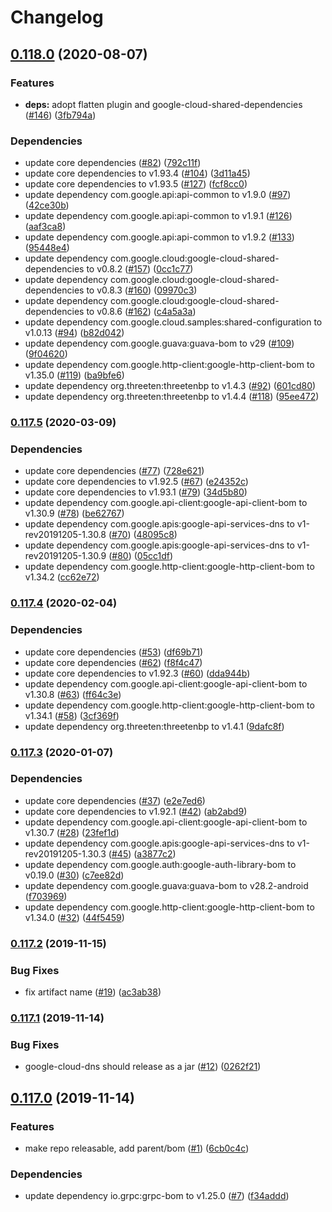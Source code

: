 # Changelog

## [0.118.0](https://www.github.com/googleapis/java-dns/compare/v0.117.5...v0.118.0) (2020-08-07)


### Features

* **deps:** adopt flatten plugin and google-cloud-shared-dependencies ([#146](https://www.github.com/googleapis/java-dns/issues/146)) ([3fb794a](https://www.github.com/googleapis/java-dns/commit/3fb794a1205cbaca5c1d887a169464347a0ffc11))


### Dependencies

* update core dependencies ([#82](https://www.github.com/googleapis/java-dns/issues/82)) ([792c11f](https://www.github.com/googleapis/java-dns/commit/792c11f474d38f3bad78d54d0ed5eb51afc17502))
* update core dependencies to v1.93.4 ([#104](https://www.github.com/googleapis/java-dns/issues/104)) ([3d11a45](https://www.github.com/googleapis/java-dns/commit/3d11a454cb26bdbc7ab375de9b54403ff28667e9))
* update core dependencies to v1.93.5 ([#127](https://www.github.com/googleapis/java-dns/issues/127)) ([fcf8cc0](https://www.github.com/googleapis/java-dns/commit/fcf8cc0795924335095a8617cd6c43bb79133b41))
* update dependency com.google.api:api-common to v1.9.0 ([#97](https://www.github.com/googleapis/java-dns/issues/97)) ([42ce30b](https://www.github.com/googleapis/java-dns/commit/42ce30b7048e2d24824125fbd06d94c5008dd29f))
* update dependency com.google.api:api-common to v1.9.1 ([#126](https://www.github.com/googleapis/java-dns/issues/126)) ([aaf3ca8](https://www.github.com/googleapis/java-dns/commit/aaf3ca8b3a71a210f14fd98751efae8137865e4e))
* update dependency com.google.api:api-common to v1.9.2 ([#133](https://www.github.com/googleapis/java-dns/issues/133)) ([95448e4](https://www.github.com/googleapis/java-dns/commit/95448e49a4d3755b01a7c00c9b31ea1799b5a032))
* update dependency com.google.cloud:google-cloud-shared-dependencies to v0.8.2 ([#157](https://www.github.com/googleapis/java-dns/issues/157)) ([0cc1c77](https://www.github.com/googleapis/java-dns/commit/0cc1c7760a5d085397004b90d1c9328bee2c1b2b))
* update dependency com.google.cloud:google-cloud-shared-dependencies to v0.8.3 ([#160](https://www.github.com/googleapis/java-dns/issues/160)) ([09970c3](https://www.github.com/googleapis/java-dns/commit/09970c3e06cac95f77e64fd19e7befa8842f38c2))
* update dependency com.google.cloud:google-cloud-shared-dependencies to v0.8.6 ([#162](https://www.github.com/googleapis/java-dns/issues/162)) ([c4a5a3a](https://www.github.com/googleapis/java-dns/commit/c4a5a3a50102262fee2d7e9b89bc3ebf38278b78))
* update dependency com.google.cloud.samples:shared-configuration to v1.0.13 ([#94](https://www.github.com/googleapis/java-dns/issues/94)) ([b82d042](https://www.github.com/googleapis/java-dns/commit/b82d0429143340c14bd4cb1e5cb1fb84873d30fe))
* update dependency com.google.guava:guava-bom to v29 ([#109](https://www.github.com/googleapis/java-dns/issues/109)) ([9f04620](https://www.github.com/googleapis/java-dns/commit/9f046208b121ea5d10a9aa970ed84246f3bf9328))
* update dependency com.google.http-client:google-http-client-bom to v1.35.0 ([#119](https://www.github.com/googleapis/java-dns/issues/119)) ([ba9bfe6](https://www.github.com/googleapis/java-dns/commit/ba9bfe6c3e84668ce1757a3a35f68c06d59a4b02))
* update dependency org.threeten:threetenbp to v1.4.3 ([#92](https://www.github.com/googleapis/java-dns/issues/92)) ([601cd80](https://www.github.com/googleapis/java-dns/commit/601cd8050f06c2117d44a918d186c4258b10e608))
* update dependency org.threeten:threetenbp to v1.4.4 ([#118](https://www.github.com/googleapis/java-dns/issues/118)) ([95ee472](https://www.github.com/googleapis/java-dns/commit/95ee472b640ae6ebc21f99b7915f5cb6f250187a))

### [0.117.5](https://www.github.com/googleapis/java-dns/compare/v0.117.4...v0.117.5) (2020-03-09)


### Dependencies

* update core dependencies ([#77](https://www.github.com/googleapis/java-dns/issues/77)) ([728e621](https://www.github.com/googleapis/java-dns/commit/728e621f48963e24ec207d4f183f978911d18d6e))
* update core dependencies to v1.92.5 ([#67](https://www.github.com/googleapis/java-dns/issues/67)) ([e24352c](https://www.github.com/googleapis/java-dns/commit/e24352c4f6e278060a8c519d49b62cf926da7b8b))
* update core dependencies to v1.93.1 ([#79](https://www.github.com/googleapis/java-dns/issues/79)) ([34d5b80](https://www.github.com/googleapis/java-dns/commit/34d5b80e17fcf7199fcfbfa6bfd6282c2669d3bf))
* update dependency com.google.api-client:google-api-client-bom to v1.30.9 ([#78](https://www.github.com/googleapis/java-dns/issues/78)) ([be62767](https://www.github.com/googleapis/java-dns/commit/be62767359b5c1bdb7653ff67ff7722787c95aa6))
* update dependency com.google.apis:google-api-services-dns to v1-rev20191205-1.30.8 ([#70](https://www.github.com/googleapis/java-dns/issues/70)) ([48095c8](https://www.github.com/googleapis/java-dns/commit/48095c877ba1e69446797e648710de68a069e6de))
* update dependency com.google.apis:google-api-services-dns to v1-rev20191205-1.30.9 ([#80](https://www.github.com/googleapis/java-dns/issues/80)) ([05cc1df](https://www.github.com/googleapis/java-dns/commit/05cc1dff78cab80fc0ff84d9e64c0bcd67c35fc4))
* update dependency com.google.http-client:google-http-client-bom to v1.34.2 ([cc62e72](https://www.github.com/googleapis/java-dns/commit/cc62e72fe39e692333f7279816f3084e7a341114))

### [0.117.4](https://www.github.com/googleapis/java-dns/compare/v0.117.3...v0.117.4) (2020-02-04)


### Dependencies

* update core dependencies ([#53](https://www.github.com/googleapis/java-dns/issues/53)) ([df69b71](https://www.github.com/googleapis/java-dns/commit/df69b719f162426405532f6951d7fba4629ddd89))
* update core dependencies ([#62](https://www.github.com/googleapis/java-dns/issues/62)) ([f8f4c47](https://www.github.com/googleapis/java-dns/commit/f8f4c4799092508e8dac0891e718341bf8bef277))
* update core dependencies to v1.92.3 ([#60](https://www.github.com/googleapis/java-dns/issues/60)) ([dda944b](https://www.github.com/googleapis/java-dns/commit/dda944bce9caa97dc4ae97a6f59350af1c40dcd8))
* update dependency com.google.api-client:google-api-client-bom to v1.30.8 ([#63](https://www.github.com/googleapis/java-dns/issues/63)) ([ff64c3e](https://www.github.com/googleapis/java-dns/commit/ff64c3ed0f3afab86029622d1f698d2baee9bf92))
* update dependency com.google.http-client:google-http-client-bom to v1.34.1 ([#58](https://www.github.com/googleapis/java-dns/issues/58)) ([3cf369f](https://www.github.com/googleapis/java-dns/commit/3cf369f07535a41959e6ce8989513e918c366939))
* update dependency org.threeten:threetenbp to v1.4.1 ([9dafc8f](https://www.github.com/googleapis/java-dns/commit/9dafc8fc1555335b916857e01f439c3e9011e4f5))

### [0.117.3](https://www.github.com/googleapis/java-dns/compare/v0.117.2...v0.117.3) (2020-01-07)


### Dependencies

* update core dependencies ([#37](https://www.github.com/googleapis/java-dns/issues/37)) ([e2e7ed6](https://www.github.com/googleapis/java-dns/commit/e2e7ed67896d026cc343ffdeb892d30907f02971))
* update core dependencies to v1.92.1 ([#42](https://www.github.com/googleapis/java-dns/issues/42)) ([ab2abd9](https://www.github.com/googleapis/java-dns/commit/ab2abd95ff2ecfd2321f8de46f98d2abbf7e9e2f))
* update dependency com.google.api-client:google-api-client-bom to v1.30.7 ([#28](https://www.github.com/googleapis/java-dns/issues/28)) ([23fef1d](https://www.github.com/googleapis/java-dns/commit/23fef1d2d818ac2bac86b347a223de47e84ac867))
* update dependency com.google.apis:google-api-services-dns to v1-rev20191205-1.30.3 ([#45](https://www.github.com/googleapis/java-dns/issues/45)) ([a3877c2](https://www.github.com/googleapis/java-dns/commit/a3877c2a3869a9790203003e2da4fec73e940251))
* update dependency com.google.auth:google-auth-library-bom to v0.19.0 ([#30](https://www.github.com/googleapis/java-dns/issues/30)) ([c7ee82d](https://www.github.com/googleapis/java-dns/commit/c7ee82dae2aec00f2610dba7dc7c7572855090d0))
* update dependency com.google.guava:guava-bom to v28.2-android ([f703969](https://www.github.com/googleapis/java-dns/commit/f70396932ac9d50c00c8c38242ded3321cbc39bd))
* update dependency com.google.http-client:google-http-client-bom to v1.34.0 ([#32](https://www.github.com/googleapis/java-dns/issues/32)) ([44f5459](https://www.github.com/googleapis/java-dns/commit/44f54593857e2604e6cfc9ea14daa7e150dd83fe))

### [0.117.2](https://www.github.com/googleapis/java-dns/compare/v0.117.1...v0.117.2) (2019-11-15)


### Bug Fixes

* fix artifact name ([#19](https://www.github.com/googleapis/java-dns/issues/19)) ([ac3ab38](https://www.github.com/googleapis/java-dns/commit/ac3ab389a9055c47af6b698ab5f2a180154670be))

### [0.117.1](https://www.github.com/googleapis/java-dns/compare/v0.117.0...v0.117.1) (2019-11-14)


### Bug Fixes

* google-cloud-dns should release as a jar ([#12](https://www.github.com/googleapis/java-dns/issues/12)) ([0262f21](https://www.github.com/googleapis/java-dns/commit/0262f217356dceb77b73768548091c33e66c4305))

## [0.117.0](https://www.github.com/googleapis/java-dns/compare/0.116.0...v0.117.0) (2019-11-14)


### Features

* make repo releasable, add parent/bom ([#1](https://www.github.com/googleapis/java-dns/issues/1)) ([6cb0c4c](https://www.github.com/googleapis/java-dns/commit/6cb0c4cfc82f7ce311cbed31394a1a849da6d5e1))


### Dependencies

* update dependency io.grpc:grpc-bom to v1.25.0 ([#7](https://www.github.com/googleapis/java-dns/issues/7)) ([f34addd](https://www.github.com/googleapis/java-dns/commit/f34addd19afd0b37a5c2fc7aa9f69b6abf1c8c2b))

